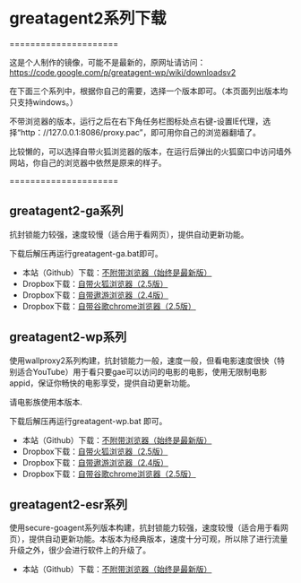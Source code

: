 <h1>greatagent2系列下载</h1>
=====================

这是个人制作的镜像，可能不是最新的，原网址请访问：https://code.google.com/p/greatagent-wp/wiki/downloadsv2

在下面三个系列中，根据你自己的需要，选择一个版本即可。（本页面列出版本均只支持windows。）

不带浏览器的版本，运行之后在右下角任务栏图标处点右键-设置IE代理，选择“http：//127.0.0.1:8086/proxy.pac”，即可用你自己的浏览器翻墙了。

比较懒的，可以选择自带火狐浏览器的版本，在运行后弹出的火狐窗口中访问墙外网站，你自己的浏览器中依然是原来的样子。

=====================

<h2>greatagent2-ga系列</h2>
抗封锁能力较强，速度较慢（适合用于看网页），提供自动更新功能。

下载后解压再运行greatagent-ga.bat即可。
<ul>
	<li>本站（Github）下载：<a href="https://codeload.github.com/greatagent2/ga/zip/master">不附带浏览器（始终是最新版）</a>
	<li>Dropbox下载：<a href="https://www.dropbox.com/s/qm0nzjec6ppv4nl/greatagent2-ga-Release-withFirefox-2.5.0.7z">自带火狐浏览器（2.5版）</a>
	<li>Dropbox下载：<a href="https://www.dropbox.com/s/4d389b3tj7tuwme/greatagent2-ga-Release-withMaxthon-2.4.0.7z">自带遨游浏览器（2.4版）</a>
	<li>Dropbox下载：<a href="https://www.dropbox.com/s/10ilur76bn8cozk/greatagent2-ga-Release-withChrome-2.5.1.7z">自带谷歌chrome浏览器（2.5版）</a>
</ul>


<h2>greatagent2-wp系列</h2>
使用wallproxy2系列构建，抗封锁能力一般，速度一般，但看电影速度很快（特别适合YouTube）用于看只要gae可以访问的电影的电影，使用无限制电影appid，保证你畅快的电影享受，提供自动更新功能。

请电影族使用本版本.

下载后解压再运行greatagent-wp.bat 即可。
<ul>
	<li>本站（Github）下载：<a href="https://codeload.github.com/greatagent2/wp/zip/master">不附带浏览器（始终是最新版）</a>
	<li>Dropbox下载：<a href="https://www.dropbox.com/s/4kn3n2tikd6ym15/greatagent2-wp-Release-withFirefox-2.5.0.7z">自带火狐浏览器（2.5版）</a>
	<li>Dropbox下载：<a href="https://www.dropbox.com/s/583boxuxtml8qio/greatagent2-wp-Release-withMaxthon-2.4.0.7z">自带遨游浏览器（2.4版）</a>
	<li>Dropbox下载：<a href="https://www.dropbox.com/s/6k4bgn1z0p47ozy/greatagent2-wp-Release-withChrome-2.5.1.7z">自带谷歌chrome浏览器（2.5版）</a>
</ul>

<h2>greatagent2-esr系列</h2>
使用secure-goagent系列版本构建，抗封锁能力较强，速度较慢（适合用于看网页），提供自动更新功能。本版本为经典版本，速度十分可观，所以除了进行流量升级之外，很少会进行软件上的升级了。
<ul>
	<li>本站（Github）下载：<a href="https://github.com/greatagent2/esr/archive/master.zip">不附带浏览器（始终是最新版）</a>
</ul>
